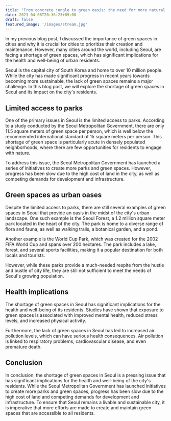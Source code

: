 ```yaml
---
title: "From concrete jungle to green oasis: the need for more natural spaces in seoul"
date: 2023-04-08T20:36:23+09:00
draft: false
featured_image: '/images/stream.jpg'
---
```


In my previous blog post, I discussed the importance of green spaces in cities and why it is crucial for cities to prioritize their creation and maintenance. However, many cities around the world, including Seoul, are facing a shortage of green spaces, which has significant implications for the health and well-being of urban residents.

Seoul is the capital city of South Korea and home to over 10 million people. While the city has made significant progress in recent years towards becoming more sustainable, the lack of green spaces remains a major challenge. In this blog post, we will explore the shortage of green spaces in Seoul and its impact on the city's residents.

## Limited access to parks

One of the primary issues in Seoul is the limited access to parks. According to a study conducted by the Seoul Metropolitan Government, there are only 11.5 square meters of green space per person, which is well below the recommended international standard of 15 square meters per person. This shortage of green space is particularly acute in densely populated neighborhoods, where there are few opportunities for residents to engage with nature.

To address this issue, the Seoul Metropolitan Government has launched a series of initiatives to create more parks and green spaces. However, progress has been slow due to the high cost of land in the city, as well as competing demands for development and infrastructure.

## Green spaces as urban oases

Despite the limited access to parks, there are still several examples of green spaces in Seoul that provide an oasis in the midst of the city's urban landscape. One such example is the Seoul Forest, a 1.2 million square meter park located in the heart of the city. The park is home to a diverse range of flora and fauna, as well as walking trails, a botanical garden, and a pond.

Another example is the World Cup Park, which was created for the 2002 FIFA World Cup and spans over 200 hectares. The park includes a lake, forest, and several sports facilities, making it a popular destination for both locals and tourists.

However, while these parks provide a much-needed respite from the hustle and bustle of city life, they are still not sufficient to meet the needs of Seoul's growing population.

## Health implications

The shortage of green spaces in Seoul has significant implications for the health and well-being of its residents. Studies have shown that exposure to green spaces is associated with improved mental health, reduced stress levels, and increased physical activity.

Furthermore, the lack of green spaces in Seoul has led to increased air pollution levels, which can have serious health consequences. Air pollution is linked to respiratory problems, cardiovascular disease, and even premature death.

## Conclusion

In conclusion, the shortage of green spaces in Seoul is a pressing issue that has significant implications for the health and well-being of the city's residents. While the Seoul Metropolitan Government has launched initiatives to create more parks and green spaces, progress has been slow due to the high cost of land and competing demands for development and infrastructure. To ensure that Seoul remains a livable and sustainable city, it is imperative that more efforts are made to create and maintain green spaces that are accessible to all residents.